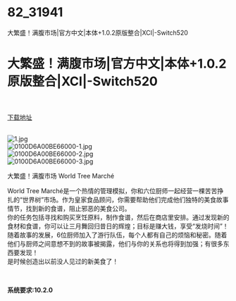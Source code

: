 # 82_31941
大繁盛！满腹市场|官方中文|本体+1.0.2原版整合|XCI|-Switch520
# 大繁盛！满腹市场|官方中文|本体+1.0.2原版整合|XCI|-Switch520
 <br/></br>
[下载地址](https://www.switch520.cc/article/31941 "下载地址")
<br/></br>

<p><img title="1.jpg" src="https://www.switch520.cc/muke_img/2022_05_28_76cfcf2c7f0d6.jpg" alt="1.jpg"><br>
<img title="0100D6A00BE66000-1.jpg" src="https://www.switch520.cc/muke_img/2022_05_28_4e51ef65d80d9.jpg" alt="0100D6A00BE66000-1.jpg"><br>
<img title="0100D6A00BE66000-2.jpg" src="https://www.switch520.cc/muke_img/2022_05_28_02a84052a053d.jpg" alt="0100D6A00BE66000-2.jpg"><br>
<img title="0100D6A00BE66000-3.jpg" src="https://www.switch520.cc/muke_img/2022_05_28_a9cff6024b514.jpg" alt="0100D6A00BE66000-3.jpg"></p>
<p>大繁盛！满腹市场 World Tree Marché</p>
<p>World Tree Marché是一个热情的管理模拟，你和六位厨师一起经营一棵苦苦挣扎的“世界树”市场。作为皇家食品顾问，你需要帮助他们完成他们独特的美食故事情节，找到新的食谱，阻止邪恶的美食公司。<br>
你的任务包括寻找和购买烹饪原料，制作食谱，然后在商店里安排。通过发现新的食材和食谱，你可以让三月舞回归昔日的辉煌；目标是赚大钱，享受“发烧时间”！<br>
随着故事的发展，6位厨师加入了游行队伍，每个人都有自己的烦恼和秘密。随着他们与厨师之间意想不到的故事被揭露，他们与你的关系也将得到加强；有很多东西要发现！<br>
是时候创造出以前没人见过的新美食了！</p>
<p>&nbsp;</p>
<p><strong>系统要求:10.2.0</strong></p>



